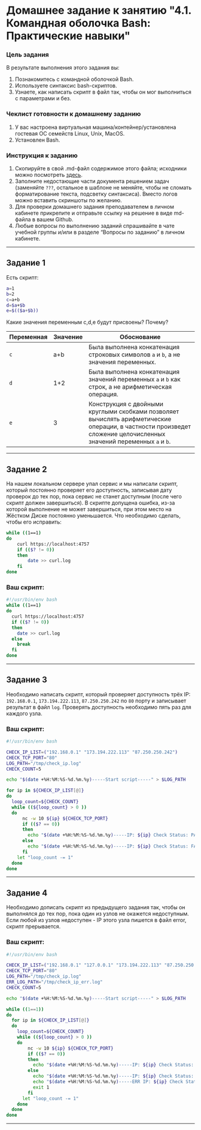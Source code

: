 # Домашнее задание к занятию "4.1. Командная оболочка Bash: Практические навыки"

### Цель задания

В результате выполнения этого задания вы:

1. Познакомитесь с командной оболочкой Bash.
2. Используете синтаксис bash-скриптов.
3. Узнаете, как написать скрипт в файл так, чтобы он мог выполниться с параметрами и без.


### Чеклист готовности к домашнему заданию

1. У вас настроена виртуальная машина/контейнер/установлена гостевая ОС семейств Linux, Unix, MacOS.
2. Установлен Bash.


### Инструкция к заданию

1. Скопируйте в свой .md-файл содержимое этого файла; исходники можно посмотреть [здесь](https://raw.githubusercontent.com/netology-code/sysadm-homeworks/devsys10/04-script-01-bash/README.md).
2. Заполните недостающие части документа решением задач (заменяйте `???`, остальное в шаблоне не меняйте, чтобы не сломать форматирование текста, подсветку синтаксиса). Вместо логов можно вставить скриншоты по желанию.
3. Для проверки домашнего задания преподавателем в личном кабинете прикрепите и отправьте ссылку на решение в виде md-файла в вашем Github.
4. Любые вопросы по выполнению заданий спрашивайте в чате учебной группы и/или в разделе “Вопросы по заданию” в личном кабинете.

------

## Задание 1

Есть скрипт:
```bash
a=1
b=2
c=a+b
d=$a+$b
e=$(($a+$b))
```

Какие значения переменным c,d,e будут присвоены? Почему?

| Переменная  | Значение | Обоснование |
| ------------- | ------------- | ------------- |
| `c`  | a+b  | Была выполнена конкатенация строковых символов `a` и `b`, а не значения переменных. |
| `d`  | 1+2  | Была выполнена конкатенация значений переменных `a` и `b` как строк, а не арифметическая операция. |
| `e`  | 3  | Конструкция с двойными круглыми скобками позволяет вычислять арифметические операции, в частности произведет сложение  целочисленных значений переменных `a` и `b`. |

----

## Задание 2

На нашем локальном сервере упал сервис и мы написали скрипт, который постоянно проверяет его доступность, записывая дату проверок до тех пор, пока сервис не станет доступным (после чего скрипт должен завершиться). В скрипте допущена ошибка, из-за которой выполнение не может завершиться, при этом место на Жёстком Диске постоянно уменьшается. Что необходимо сделать, чтобы его исправить:
```bash
while ((1==1)
do
	curl https://localhost:4757
	if (($? != 0))
	then
		date >> curl.log
	fi
done
```

### Ваш скрипт:
```bash
#!/usr/bin/env bash
while ((1==1)
do
  curl https://localhost:4757
  if (($? != 0))
  then
    date >> curl.log
  else
    break
  fi
done
```

---

## Задание 3

Необходимо написать скрипт, который проверяет доступность трёх IP: `192.168.0.1`, `173.194.222.113`, `87.250.250.242` по `80` порту и записывает результат в файл `log`. Проверять доступность необходимо пять раз для каждого узла.

### Ваш скрипт:
```bash
#!/usr/bin/env bash

CHECK_IP_LIST=("192.168.0.1" "173.194.222.113" "87.250.250.242")
CHECK_TCP_PORT="80"
LOG_PATH="/tmp/check_ip.log"
CHECK_COUNT=5

echo "$(date +%H:%M:%S-%d.%m.%y)-----Start script-----" > $LOG_PATH

for ip in ${CHECK_IP_LIST[@]}
do
  loop_count=${CHECK_COUNT}
  while ((${loop_count} > 0 ))
  do
      nc -w 10 ${ip} ${CHECK_TCP_PORT}
      if (($? == 0))
      then
        echo "$(date +%H:%M:%S-%d.%m.%y)-----IP: ${ip} Check Status: PASS" >> $LOG_PATH
      else
        echo "$(date +%H:%M:%S-%d.%m.%y)-----IP: ${ip} Check Status: FAIL" >> $LOG_PATH
      fi
    let "loop_count -= 1"
  done
done
```

---
## Задание 4

Необходимо дописать скрипт из предыдущего задания так, чтобы он выполнялся до тех пор, пока один из узлов не окажется недоступным. Если любой из узлов недоступен - IP этого узла пишется в файл error, скрипт прерывается.

### Ваш скрипт:
```bash
#!/usr/bin/env bash

CHECK_IP_LIST=("192.168.0.1" "127.0.0.1" "173.194.222.113" "87.250.250.242")
CHECK_TCP_PORT="80"
LOG_PATH="/tmp/check_ip.log"
ERR_LOG_PATH="/tmp/check_ip_err.log"
CHECK_COUNT=5

echo "$(date +%H:%M:%S-%d.%m.%y)-----Start script-----" > $LOG_PATH

while ((1==1))
do
  for ip in ${CHECK_IP_LIST[@]}
  do
    loop_count=${CHECK_COUNT}
    while ((${loop_count} > 0 ))
    do
        nc -w 10 ${ip} ${CHECK_TCP_PORT}
        if (($? == 0))
        then
          echo "$(date +%H:%M:%S-%d.%m.%y)-----IP: ${ip} Check Status: PASS" >> $LOG_PATH
        else
          echo "$(date +%H:%M:%S-%d.%m.%y)-----IP: ${ip} Check Status: FAIL" >> $LOG_PATH
          echo "$(date +%H:%M:%S-%d.%m.%y)-----ERR IP: ${ip} Check Status: FAIL" >> $ERR_LOG_PATH
          exit 1
        fi
      let "loop_count -= 1"
    done
  done
done
```

---
